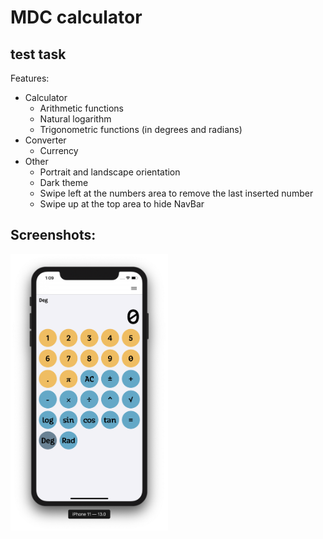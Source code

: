 #  MDC calculator
## test task

Features:
* Calculator
    * Arithmetic functions
    * Natural logarithm
    * Trigonometric functions (in degrees and radians)
* Converter
    * Currency
* Other
    * Portrait and landscape orientation
    * Dark theme
    * Swipe left at the numbers area to remove the last inserted number
    * Swipe up at the top area to hide NavBar

## Screenshots:
<img src="/etc/Screenshot1.png" width="50%" height="50%">
